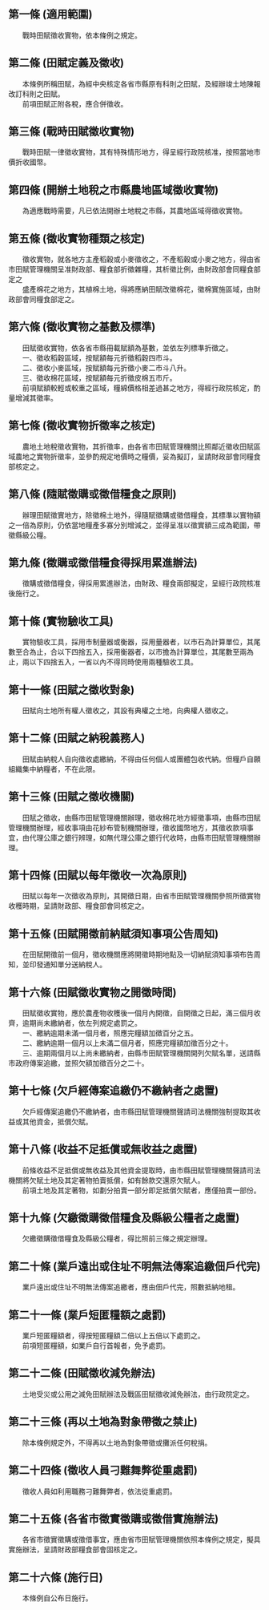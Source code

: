 第一條 (適用範圍)
-----------------
　　戰時田賦徵收實物，依本條例之規定。  


第二條 (田賦定義及徵收)
-----------------------
　　本條例所稱田賦，為經中央核定各省市縣原有科則之田賦，及經辦竣土地陳報改訂科則之田賦。  
　　前項田賦正附各稅，應合併徵收。  


第三條 (戰時田賦徵收實物)
-------------------------
　　戰時田賦一律徵收實物，其有特殊情形地方，得呈經行政院核准，按照當地市價折收國幣。  


第四條 (開辦土地稅之市縣農地區域徵收實物)
-----------------------------------------
　　為適應戰時需要，凡已依法開辦土地稅之市縣，其農地區域得徵收實物。  


第五條 (徵收實物種類之核定)
---------------------------
　　徵收實物，就各地方主產稻穀或小麥徵收之，不產稻穀或小麥之地方，得由省市田賦管理機關呈准財政部、糧食部折徵雜糧，其析徵比例，由財政部會同糧食部定之  
　　盛產棉花之地方，其植棉土地，得將應納田賦改徵棉花，徵棉實施區域，由財政部會同糧食部定之。  


第六條 (徵收實物之基數及標準)
-----------------------------
　　田賦徵收實物，依各省市縣冊載賦額為基數，並依左列標準折徵之。  
　　一、徵收稻穀區域，按賦額每元折徵稻穀四市斗。  
　　二、徵收小麥區域，按賦額每元折徵小麥二市斗八升。  
　　三、徵收棉花區域，按賦額每元折徵皮棉五市斤。  
　　前項賦額較輕或較重之區域，糧綿價格相差過甚之地方，得經行政院核定，酌量增減其徵率。  


第七條 (徵收實物折徵率之核定)
-----------------------------
　　農地土地稅徵收實物，其折徵率，由各省市田賦管理機關比照鄰近徵收田賦區域農地之實物折徵率，並參酌規定地價時之糧價，妥為擬訂，呈請財政部會同糧食部核定之。  


第八條 (隨賦徵購或徵借糧食之原則)
---------------------------------
　　辦理田賦徵實地方，除徵棉土地外，得隨賦徵購或徵借糧食，其標準以實物額之一倍為原則，仍依當地糧產多寡分別增減之，並得呈准以徵實額三成為範圍，帶徵縣級公糧。  


第九條 (徵購或徵借糧食得採用累進辦法)
-------------------------------------
　　徵購或徵借糧食，得採用累進辦法，由財政、糧食兩部擬定，呈經行政院核准後施行之。  


第十條 (實物驗收工具)
---------------------
　　實物驗收工具，採用市制量器或衡器，採用量器者，以市石為計算單位，其尾數至合為止，合以下四捨五入，採用衡器者，以市擔為計算單位，其尾數至兩為止，兩以下四捨五入，一省以內不得同時使用兩種驗收工具。  


第十一條 (田賦之徵收對象)
-------------------------
　　田賦向土地所有權人徵收之，其設有典權之土地，向典權人徵收之。  


第十二條 (田賦之納稅義務人)
---------------------------
　　田賦由納稅人自向徵收處繳納，不得由任何個人或團體包收代納。但糧戶自願組織集中納糧者，不在此限。  


第十三條 (田賦之徵收機關)
-------------------------
　　田賦之徵收，由縣市田賦管理機關辦理，徵收棉花地方經徵事項，由縣市田賦管理機關辦理，經收事項由花紗布管制機關辦理，徵收國幣地方，其徵收款項事宜，由代理公庫之銀行辨理，如無代理公庫之銀行代收時，由縣市田賦管理機關辦理。  


第十四條 (田賦以每年徵收一次為原則)
-----------------------------------
　　田賦以每年一次徵收為原則，其開徵日期，由省市田賦管理機關參照所徵實物收穫時期，呈請財政部、糧食部會同核定之。  


第十五條 (田賦開徵前納賦須知事項公告周知)
-----------------------------------------
　　在田賦開徵前一個月，徵收機關應將開徵時期地點及一切納賦須知事項布告周知，並印發通知單分送納稅人。  


第十六條 (田賦徵收實物之開徵時間)
---------------------------------
　　田賦徵收實物，應於農產物收穫後一個月內開徵，自開徵之日起，滿三個月收齊，逾期尚未繳納者，依左列規定處罰之。  
　　一、繳納逾期未滿一個月者，照應完糧額加徵百分之五。  
　　二、繳納逾期一個月以上未滿二個月者，照應完糧額加徵百分之十。  
　　三、逾期兩個月以上尚未繳納者，由縣市田賦管理機關開列欠賦名單，送請縣市政府傳案追繳，並照欠額加徵百分之二十。  


第十七條 (欠戶經傳案追繳仍不繳納者之處置)
-----------------------------------------
　　欠戶經傳案追繳仍不繳納者，由市縣田賦管理機關聲請司法機關強制提取其收益或其他資金，抵償欠賦。  


第十八條 (收益不足抵償或無收益之處置)
-------------------------------------
　　前條收益不足抵償或無收益及其他資金提取時，由市縣田賦管理機關聲請司法機關將欠賦土地及其定著物拍賣抵償，如有餘款交還原欠賦人。  
　　前項土地及其定著物，如劃分拍賣一部分即足抵償欠賦者，應僅拍賣一部份。  


第十九條 (欠繳徵購徵借糧食及縣級公糧者之處置)
---------------------------------------------
　　欠繳徵購徵借糧食及縣級公糧者，得比照前三條之規定辦理。  


第二十條 (業戶遠出或住址不明無法傳案追繳佃戶代完)
-------------------------------------------------
　　業戶遠出或住址不明無法傳案追繳者，應由佃戶代完，照數抵納地租。  


第二十一條 (業戶短匿糧額之處罰)
-------------------------------
　　業戶短匿糧額者，得按短匿糧額二倍以上五倍以下處罰之。  
　　前項短匿糧額，如業戶自行首報者，免予處罰。  


第二十二條 (田賦徵收減免辦法)
-----------------------------
　　土地受災或公用之減免田賦辦法及戰區田賦徵收減免辦法，由行政院定之。  


第二十三條 (再以土地為對象帶徵之禁止)
-------------------------------------
　　除本條例規定外，不得再以土地為對象帶徵或攤派任何稅捐。  


第二十四條 (徵收人員刁難舞弊從重處罰)
-------------------------------------
　　徵收人員如利用職務刁難舞弊者，依法從重處罰。  


第二十五條 (各省市徵實徵購或徵借實施辦法)
-----------------------------------------
　　各省市徵實徵購或徵借事宜，應由省市田賦管理機關依照本條例之規定，擬具實施辦法，呈請財政部糧食部會固核定之。  


第二十六條 (施行日)
-------------------
　　本條例自公布日施行。
